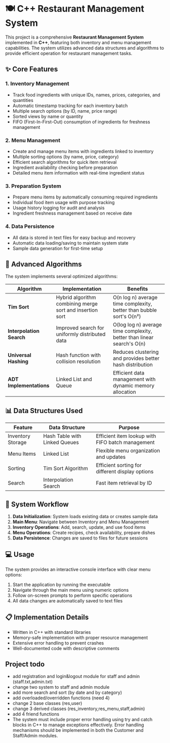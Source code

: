 # 🍽️ C++ Restaurant Management System

This project is a comprehensive **Restaurant Management System** implemented in **C++**, featuring both inventory and menu management capabilities. The system utilizes advanced data structures and algorithms to provide efficient operation for restaurant management tasks.

## ✨ Core Features

### 1. Inventory Management
- Track food ingredients with unique IDs, names, prices, categories, and quantities
- Automatic timestamp tracking for each inventory batch
- Multiple search options (by ID, name, price range)
- Sorted views by name or quantity
- FIFO (First-In-First-Out) consumption of ingredients for freshness management

### 2. Menu Management
- Create and manage menu items with ingredients linked to inventory
- Multiple sorting options (by name, price, category)
- Efficient search algorithms for quick item retrieval
- Ingredient availability checking before preparation
- Detailed menu item information with real-time ingredient status

### 3. Preparation System
- Prepare menu items by automatically consuming required ingredients
- Individual food item usage with purpose tracking
- Usage history logging for audit and analysis
- Ingredient freshness management based on receive date

### 4. Data Persistence
- All data is stored in text files for easy backup and recovery
- Automatic data loading/saving to maintain system state
- Sample data generation for first-time setup

## 🧠 Advanced Algorithms

The system implements several optimized algorithms:

| Algorithm | Implementation | Benefits |
|-----------|----------------|----------|
| **Tim Sort** | Hybrid algorithm combining merge sort and insertion sort | O(n log n) average time complexity, better than bubble sort's O(n²) |
| **Interpolation Search** | Improved search for uniformly distributed data | O(log log n) average time complexity, better than linear search's O(n) |
| **Universal Hashing** | Hash function with collision resolution | Reduces clustering and provides better hash distribution |
| **ADT Implementations** | Linked List and Queue | Efficient data management with dynamic memory allocation |

## 📊 Data Structures Used

| Feature | Data Structure | Purpose |
|---------|----------------|---------|
| Inventory Storage | Hash Table with Linked Queues | Efficient item lookup with FIFO batch management |
| Menu Items | Linked List | Flexible menu organization and updates |
| Sorting | Tim Sort Algorithm | Efficient sorting for different display options |
| Search | Interpolation Search | Fast item retrieval by ID |

## 🔄 System Workflow

1. **Data Initialization**: System loads existing data or creates sample data
2. **Main Menu**: Navigate between Inventory and Menu Management
3. **Inventory Operations**: Add, search, update, and use food items
4. **Menu Operations**: Create recipes, check availability, prepare dishes
5. **Data Persistence**: Changes are saved to files for future sessions

## 💻 Usage

The system provides an interactive console interface with clear menu options:

1. Start the application by running the executable
2. Navigate through the main menu using numeric options
3. Follow on-screen prompts to perform specific operations
4. All data changes are automatically saved to text files

## 📋 Implementation Details

- Written in C++ with standard libraries
- Memory-safe implementation with proper resource management
- Extensive error handling to prevent crashes
- Well-documented code with descriptive comments

## Project todo

- add registration and login&logout module for staff and admin (staff.txt,admin.txt)
- change two system to staff and admin module
- add more search and sort (by date and by category)
- add overloaded/overridden functions (need 4)
- change 2 base classes (res,user)
- change 3 derived classes (res_inventory,res_menu,staff,admin)
- add 4 friend functions
- The system must include proper error handling using try and catch blocks in C++ to manage exceptions effectively. Error handling mechanisms should be implemented in both the Customer and Staff/Admin modules.